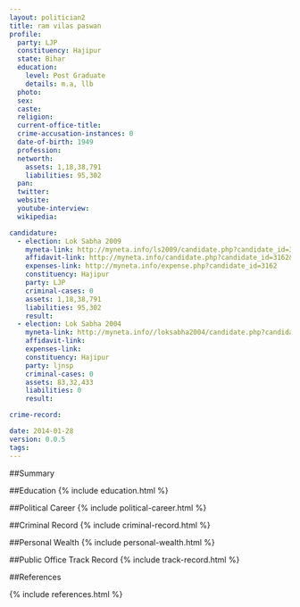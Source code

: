 ```yaml
---
layout: politician2
title: ram vilas paswan
profile: 
  party: LJP
  constituency: Hajipur
  state: Bihar
  education: 
    level: Post Graduate
    details: m.a, llb
  photo: 
  sex: 
  caste: 
  religion: 
  current-office-title: 
  crime-accusation-instances: 0
  date-of-birth: 1949
  profession: 
  networth: 
    assets: 1,18,38,791
    liabilities: 95,302
  pan: 
  twitter: 
  website: 
  youtube-interview: 
  wikipedia: 

candidature: 
  - election: Lok Sabha 2009
    myneta-link: http://myneta.info/ls2009/candidate.php?candidate_id=3162
    affidavit-link: http://myneta.info/candidate.php?candidate_id=3162&scan=original
    expenses-link: http://myneta.info/expense.php?candidate_id=3162
    constituency: Hajipur 
    party: LJP
    criminal-cases: 0
    assets: 1,18,38,791
    liabilities: 95,302
    result:  
  - election: Lok Sabha 2004
    myneta-link: http://myneta.info//loksabha2004/candidate.php?candidate_id=599
    affidavit-link: 
    expenses-link: 
    constituency: Hajipur 
    party: ljnsp
    criminal-cases: 0
    assets: 83,32,433
    liabilities: 0
    result:  

crime-record: 

date: 2014-01-28
version: 0.0.5
tags: 
---
```

##Summary


##Education
{% include education.html %}


##Political Career
{% include political-career.html %}


##Criminal Record
{% include criminal-record.html %}


##Personal Wealth
{% include personal-wealth.html %}


##Public Office Track Record
{% include track-record.html %}


##References


{% include references.html %}